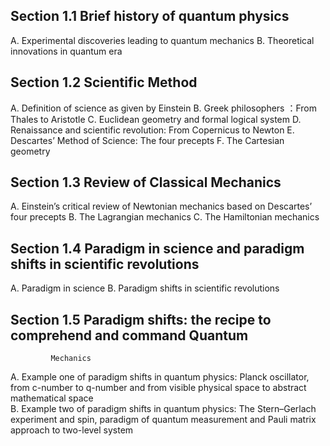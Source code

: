 ## Section 1.1    Brief history of quantum physics
A.  Experimental discoveries leading to quantum mechanics
B.  Theoretical innovations in quantum era

## Section 1.2   Scientific Method
A.  Definition of science as given by Einstein
B.  Greek philosophers ：From Thales to Aristotle
C.  Euclidean geometry and formal logical system
D.  Renaissance and scientific revolution: From Copernicus to Newton
E.  Descartes’ Method of Science: The four precepts
F.  The Cartesian geometry

## Section 1.3   Review of Classical Mechanics
A.  Einstein’s critical review of Newtonian mechanics based on Descartes’  
    four precepts
B.  The Lagrangian mechanics
C.  The Hamiltonian mechanics

## Section 1.4   Paradigm in science and paradigm shifts in scientific revolutions
A.  Paradigm in science
B.  Paradigm shifts in scientific revolutions

## Section 1.5  Paradigm shifts: the recipe to comprehend and command Quantum
             Mechanics
A.  Example one of paradigm shifts in quantum physics: Planck oscillator, from
    c-number to q-number and from visible physical space to abstract
    mathematical space  
B.  Example two of paradigm shifts in quantum physics: The Stern–Gerlach
    experiment and spin, paradigm of quantum measurement and Pauli matrix
    approach to two-level system
